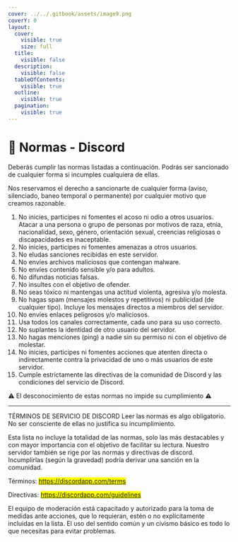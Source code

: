 ```yaml
---
cover: ../../.gitbook/assets/image9.png
coverY: 0
layout:
  cover:
    visible: true
    size: full
  title:
    visible: false
  description:
    visible: false
  tableOfContents:
    visible: true
  outline:
    visible: true
  pagination:
    visible: true
---
```


# 📗 Normas - Discord

Deberás cumplir las normas listadas a continuación. Podrás ser sancionado de cualquier forma si incumples cualquiera de ellas.

Nos reservamos el derecho a sancionarte de cualquier forma (aviso, silenciado, baneo temporal o permanente) por cualquier motivo que creamos razonable.

1. No inicies, participes ni fomentes el acoso ni odio a otros usuarios. Atacar a una persona o grupo de personas por motivos de raza, etnia, nacionalidad, sexo, género, orientación sexual, creencias religiosas o discapacidades es inaceptable.
2. No inicies, participes ni fomentes amenazas a otros usuarios.
3. No eludas sanciones recibidas en este servidor.
4. No envíes archivos maliciosos que contengan malware.
5. No envíes contenido sensible y/o para adultos.
6. No difundas noticias falsas.
7. No insultes con el objetivo de ofender.
8. No seas tóxico ni mantengas una actitud violenta, agresiva y/o molesta.
9. No hagas spam (mensajes molestos y repetitivos) ni publicidad (de cualquier tipo). Incluye los mensajes directos a miembros del servidor.
10. No envíes enlaces peligrosos y/o maliciosos.
11. Usa todos los canales correctamente, cada uno para su uso correcto.
12. No suplantes la identidad de otro usuario del servidor.
13. No hagas menciones (ping) a nadie sin su permiso ni con el objetivo de molestar.
14. No inicies, participes ni fomentes acciones que atenten directa o indirectamente contra la privacidad de uno o más usuarios de este servidor.
15. Cumple estrictamente las directivas de la comunidad de Discord y las condiciones del servicio de Discord.

⚠ El desconocimiento de estas normas no impide su cumplimiento ⚠

***

TÉRMINOS DE SERVICIO DE DISCORD Leer las normas es algo obligatorio. No ser consciente de ellas no justifica su incumplimiento.

Esta lista no incluye la totalidad de las normas, solo las más destacables y con mayor importancia con el objetivo de facilitar su lectura. Nuestro servidor también se rige por las normas y directivas de discord. Incumplirlas (según la gravedad) podría derivar una sanción en la comunidad.&#x20;

Términos: <mark style="color:yellow;">https://discordapp.com/terms</mark>&#x20;

Directivas: <mark style="color:yellow;">https://discordapp.com/guidelines</mark>&#x20;

El equipo de moderación está capacitado y autorizado para la toma de medidas ante acciones, que lo requieran, estén o no explícitamente incluidas en la lista. El uso del sentido común y un civismo básico es todo lo que necesitas para evitar problemas.
